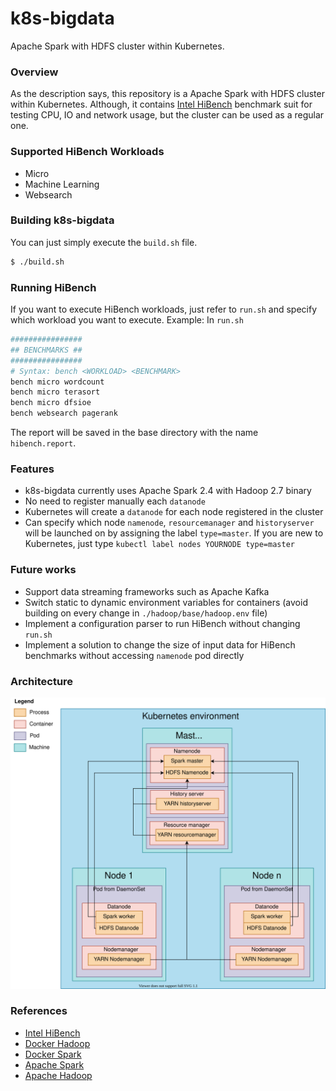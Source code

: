 # k8s-bigdata
Apache Spark with HDFS cluster within Kubernetes.

### Overview
As the description says, this repository is a Apache Spark with HDFS cluster within Kubernetes. Although, it contains [Intel HiBench](https://github.com/Intel-bigdata/HiBench) benchmark suit for testing CPU, IO and network usage, but the cluster can be used as a regular one.

### Supported HiBench Workloads
- Micro
- Machine Learning
- Websearch

### Building k8s-bigdata
You can just simply execute the `build.sh` file.
```sh
$ ./build.sh
```

### Running HiBench
If you want to execute HiBench workloads, just refer to `run.sh` and specify which workload you want to execute. Example:
In `run.sh`
```sh
################
## BENCHMARKS ##
################
# Syntax: bench <WORKLOAD> <BENCHMARK>
bench micro wordcount
bench micro terasort
bench micro dfsioe
bench websearch pagerank
```
The report will be saved in the base directory with the name `hibench.report`.

### Features
- k8s-bigdata currently uses Apache Spark 2.4 with Hadoop 2.7 binary
- No need to register manually each `datanode`
- Kubernetes will create a `datanode` for each node registered in the cluster
- Can specify which node `namenode`, `resourcemanager` and `historyserver` will be launched on by assigning the label `type=master`. If you are new to Kubernetes, just type `kubectl label nodes YOURNODE type=master`

### Future works
- Support data streaming frameworks such as Apache Kafka
- Switch static to dynamic environment variables for containers (avoid building on every change in `./hadoop/base/hadoop.env` file)
- Implement a configuration parser to run HiBench without changing `run.sh` 
- Implement a solution to change the size of input data for HiBench benchmarks without accessing `namenode` pod directly

### Architecture
![Alt text](./doc/k8s-bigdata-architecture.svg)

### References
- [Intel HiBench](https://github.com/Intel-bigdata/HiBench#hibench-suite-)
- [Docker Hadoop](https://github.com/big-data-europe/docker-hadoop)
- [Docker Spark](https://github.com/big-data-europe/docker-spark)
- [Apache Spark](https://spark.apache.org/)
- [Apache Hadoop](https://hadoop.apache.org/)
